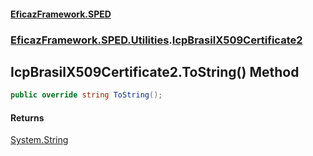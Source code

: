 #### [EficazFramework.SPED](EficazFrameworkSPED.md 'EficazFramework SPED')
### [EficazFramework.SPED.Utilities](EficazFramework.SPED.Utilities.md 'EficazFramework.SPED.Utilities').[IcpBrasilX509Certificate2](EficazFramework.SPED.Utilities/IcpBrasilX509Certificate2.md 'EficazFramework.SPED.Utilities.IcpBrasilX509Certificate2')

## IcpBrasilX509Certificate2.ToString() Method

```csharp
public override string ToString();
```

#### Returns
[System.String](https://docs.microsoft.com/en-us/dotnet/api/System.String 'System.String')